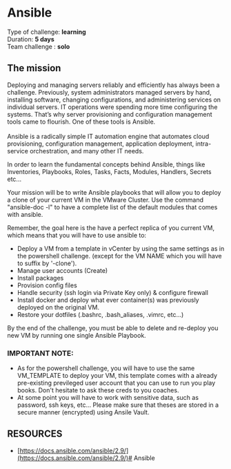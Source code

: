 # Ansible

Type of challenge: **learning** </br>
Duration: **5 days** </br>
Team challenge : **solo**

## The mission
Deploying and managing servers reliably and efficiently has always been a challenge. Previously, system administrators managed servers by hand, installing software, changing configurations, and administering services on individual servers. IT operations were spending more time configuring the systems. That’s why server provisioning and configuration management tools came to flourish. One of these tools is Ansible. <br /><br />
Ansible is a radically simple IT automation engine that automates cloud provisioning, configuration management, application deployment, intra-service orchestration, and many other IT needs.

In order to learn the fundamental concepts behind Ansible, things like Inventories, Playbooks, Roles, Tasks, Facts, Modules, Handlers, Secrets etc...

Your mission will be to write Ansible playbooks that will allow you to deploy a clone of your current VM in the VMware Cluster. Use the command "ansible-doc -l" to have a complete list of the default modules that comes with ansible.

Remember, the goal here is the have a perfect replica of you current VM, which means that you will have to use ansible to:

- Deploy a VM from a template in vCenter by using the same settings as in the powershell challenge. (except for the VM NAME which you will have to suffix by '-clone').
- Manage user accounts (Create)
- Install packages
- Provision config files
- Handle security (ssh login via Private Key only) & configure firewall
- Install docker and deploy what ever container(s) was previously deployed on the original VM.
- Restore your dotfiles (.bashrc, .bash_aliases, .vimrc, etc...)

By the end of the challenge, you must be able to delete and re-deploy you new VM by running one single Ansible Playbook.


### IMPORTANT NOTE:

- As for the powershell challenge, you will have to use the same VM_TEMPLATE to deploy your VM, this template comes with a already pre-existing previleged user account that you can use to run you play books. Don't hesitate to ask these creds to you coaches.
- At some point you will have to work with sensitive data, such as password, ssh keys, etc... Please make sure that theses are stored in a secure manner (encrypted) using Ansile Vault. 

## RESOURCES

- [https://docs.ansible.com/ansible/2.9/](https://docs.ansible.com/ansible/2.9/)# Ansible

